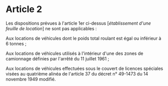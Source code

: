 # Article 2

Les dispositions prévues à l'article 1er ci-dessus [*établissement d'une feuille de location*] ne sont pas applicables :

Aux locations de véhicules dont le poids total roulant est égal ou inférieur à 6 tonnes ;

Aux locations de véhicules utilisés à l'intérieur d'une des zones de camionnage définies par l'arrêté du 11 juillet 1961 ;

Aux locations de véhicules effectuées sous le couvert de licences spéciales visées au quatrième alinéa de l'article 37 du décret n° 49-1473 du 14 novembre 1949 modifié.
